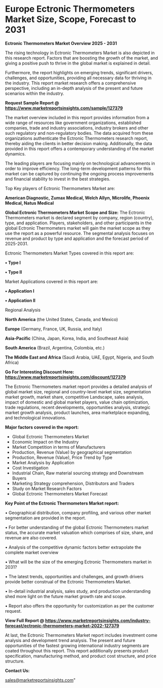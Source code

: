   # Europe Ectronic Thermometers Market Size, Scope, Forecast to 2031

<Strong> Ectronic Thermometers Market Overview 2025 - 2031</strong>

The rising technology in Ectronic Thermometers Market is also depicted in this research report. Factors that are boosting the growth of the market, and giving a positive push to thrive in the global market is explained in detail.

Furthermore, the report highlights on emerging trends, significant drivers, challenges, and opportunities, providing all necessary data for thriving in the industry. This report market research offers a comprehensive perspective, including an in-depth analysis of the present and future scenarios within the industry.

<strong>Request Sample Report @ <a href=https://www.marketreportsinsights.com/sample/127379>https://www.marketreportsinsights.com/sample/127379</a></strong>

The market overview included in this report provides information from a wide range of resources like government organizations, established companies, trade and industry associations, industry brokers and other such regulatory and non-regulatory bodies. The data acquired from these organizations authenticate the Ectronic Thermometers research report, thereby aiding the clients in better decision making. Additionally, the data provided in this report offers a contemporary understanding of the market dynamics.

The leading players are focusing mainly on technological advancements in order to improve efficiency. The long-term development patterns for this market can be captured by continuing the ongoing process improvements and financial stability to invest in the best strategies.

Top Key players of Ectronic Thermometers Market are:

<strong>American Diagnostic, Zumax Medical, Welch Allyn, Microlife, Phoenix Medical, Natus Medical</strong>

<strong><b>Global Ectronic Thermometers Market Scope and Size:</b></strong>
The Ectronic Thermometers market is declared segment by company, region (country), type, and application. Players, stakeholders, and other participants in the global Ectronic Thermometers market will gain the market scope as they use the report as a powerful resource. The segmental analysis focuses on revenue and product by type and application and the forecast period of 2025-2031.

Ectronic Thermometers Market Types covered in this report are:

<strong>• Type I

• Type II</strong>

Market Applications covered in this report are:

<strong>• Application I

• Application II</strong> 

Regional Analysis

<strong>North America</strong> (the United States, Canada, and Mexico)

<strong>Europe</strong> (Germany, France, UK, Russia, and Italy)

<strong>Asia-Pacific</strong> (China, Japan, Korea, India, and Southeast Asia)

<strong>South America</strong> (Brazil, Argentina, Colombia, etc.)

<strong>The Middle East and Africa</strong> (Saudi Arabia, UAE, Egypt, Nigeria, and South Africa)

<strong>Go For Interesting Discount Here: <a href=https://www.marketreportsinsights.com/discount/127379>https://www.marketreportsinsights.com/discount/127379</a></strong>

The Ectronic Thermometers market report provides a detailed analysis of global market size, regional and country-level market size, segmentation market growth, market share, competitive Landscape, sales analysis, impact of domestic and global market players, value chain optimization, trade regulations, recent developments, opportunities analysis, strategic market growth analysis, product launches, area marketplace expanding, and technological innovations.

<strong><b>Major factors covered in the report:</b></strong>
<ul>
  <li>Global Ectronic Thermometers Market </li>
  <li>Economic Impact on the Industry</li>
  <li>Market Competition in terms of Manufacturers</li>
  <li>Production, Revenue (Value) by geographical segmentation</li>
  <li>Production, Revenue (Value), Price Trend by Type</li>
  <li>Market Analysis by Application</li>
  <li>Cost Investigation</li>
  <li>Industrial Chain, Raw material sourcing strategy and Downstream Buyers</li>
  <li>Marketing Strategy comprehension, Distributors and Traders</li>
  <li>Study on Market Research Factors</li>
  <li>Global Ectronic Thermometers Market Forecast</li>
</ul>

<strong><b>Key Point of the Ectronic Thermometers Market report:</b></strong>

• Geographical distribution, company profiling, and various other market segmentation are provided in the report.

• For better understanding of the global Ectronic Thermometers market status, the accurate market valuation which comprises of size, share, and revenue are also covered.

• Analysis of the competitive dynamic factors better extrapolate the complete market overview

• What will be the size of the emerging Ectronic Thermometers market in 2031?

• The latest trends, opportunities and challenges, and growth drivers provide better construal of the Ectronic Thermometers Market.

• In-detail industrial analysis, sales study, and production understanding shed more light on the future market growth rate and scope.

• Report also offers the opportunity for customization as per the customer request.

<strong><b>View Full Report @ <a href=https://www.marketreportsinsights.com/industry-forecast/ectronic-thermometers-market-2022-127379>https://www.marketreportsinsights.com/industry-forecast/ectronic-thermometers-market-2022-127379</a></b></strong>


At last, the Ectronic Thermometers Market report includes investment come analysis and development trend analysis. The present and future opportunities of the fastest growing international industry segments are coated throughout this report. This report additionally presents product specification, manufacturing method, and product cost structure, and price structure.

<strong>Contact Us:</strong>

sales@marketreportsinsights.com"
